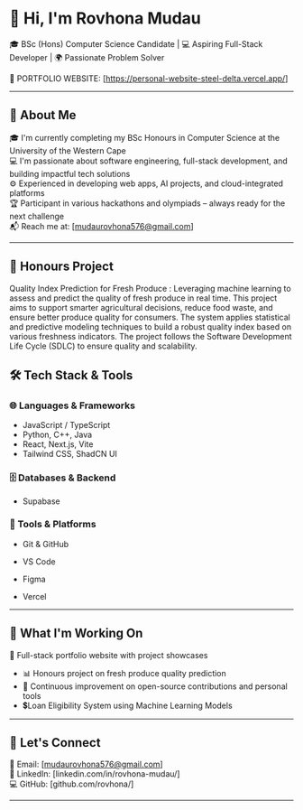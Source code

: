 # 👋 Hi, I'm Rovhona Mudau
🎓 BSc (Hons) Computer Science Candidate | 💻 Aspiring Full-Stack Developer | 🌍 Passionate Problem Solver

🔗 PORTFOLIO WEBSITE: [https://personal-website-steel-delta.vercel.app/]

---

## 🌟 About Me

🎓 I'm currently completing my BSc Honours in Computer Science at the University of the Western Cape  
💻 I'm passionate about software engineering, full-stack development, and building impactful tech solutions  
⚙️ Experienced in developing web apps, AI projects, and cloud-integrated platforms  
🏆 Participant in various hackathons and olympiads – always ready for the next challenge  
📬 Reach me at: [mudaurovhona576@gmail.com]

---

## 🧠 Honours Project

Quality Index Prediction for Fresh Produce :
Leveraging machine learning to assess and predict the quality of fresh produce in real time. This project aims to support smarter agricultural decisions, reduce food waste, and ensure better produce quality for consumers. The system applies statistical and predictive modeling techniques to build a robust quality index based on various freshness indicators. The project follows the Software Development Life Cycle (SDLC) to ensure quality and scalability.
 

## 🛠️ Tech Stack & Tools

### 🌐 Languages & Frameworks
- JavaScript / TypeScript  
- Python, C++, Java  
- React, Next.js, Vite  
- Tailwind CSS, ShadCN UI

### 🗄️ Databases & Backend
- Supabase  


### 🧰 Tools & Platforms
- Git & GitHub  
- VS Code  
- Figma  

- Vercel 

---

## 🎯 What I'm Working On

 🚀 Full-stack portfolio website with project showcases  
- 📊 Honours project on fresh produce quality prediction  
- 🔧 Continuous improvement on open-source contributions and personal tools  
- 💲Loan Eligibility System using Machine Learning Models

---

## 🤝 Let's Connect

📧 Email: [mudaurovhona576@gmail.com]  
💼 LinkedIn: [linkedin.com/in/rovhona-mudau/]  
💻 GitHub: [github.com/rovhona/]

---


